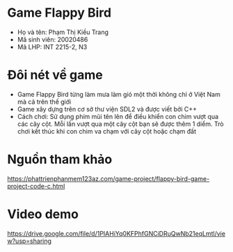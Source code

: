 # Game Flappy Bird
* Họ và tên: Phạm Thị Kiều Trang
* Mã sinh viên: 20020486
* Mã LHP: INT 2215-2, N3
# Đôi nét về game
* Game Flappy Bird từng làm mưa làm gió một thời không chỉ ở Việt Nam mà cả trên thế giới
* Game xây dựng trên cơ sở thư viện SDL2 và được viết bởi C++
* Cách chơi: Sử dụng phím mũi tên lên để điều khiển con chim vượt qua các cây cột. Mỗi lần vượt qua một cây cột bạn sẽ được thêm 1 diểm. Trò chơi kết thúc khi con chim va chạm với
cây cột hoặc chạm đất
# Nguồn tham khảo
https://phattrienphanmem123az.com/game-project/flappy-bird-game-project-code-c.html
#  Video demo
https://drive.google.com/file/d/1PIAHiYq0KFPhfGNCiDRuQwNb21eqLmtl/view?usp=sharing

